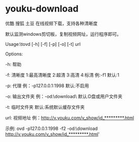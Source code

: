 youku-download
==============

优酷 搜狐 土豆 在线视频下载，支持各种清晰度

默认监测windows剪切板，复制视频网址，运行程序即可。

Usage:\tovd [-h] [-f] [-p] [-o] [-t] url

Options:

-h: 帮助

-f: 清晰度 1:最高清晰度 2:超清 3:高清 4:标清 例:-f1 默认:1

-p: 代理 例：-p127.0.0.1:1998 默认:不启用

-o: 输出文件夹 例：-od:\download\ 默认:D盘或用户文件夹

-t: 临时文件夹 默认:系统默认缓存文件夹

url:  视频地址 例：http://v.youku.com/v_show/id_*********.html

示例: ovd -p127.0.0.1:1998 -f2 -od:\download http://v.youku.com/v_show/id_*********.html'
